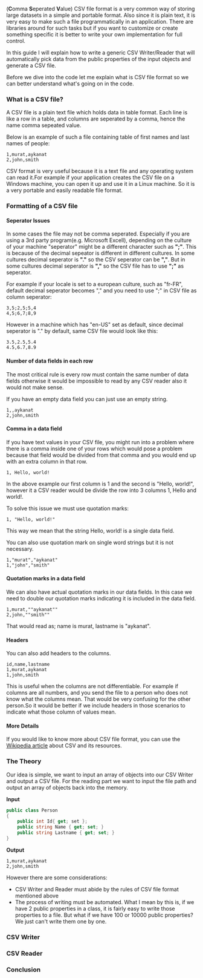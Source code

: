 (**C**omma **S**eperated **V**alue) CSV file format is a very common way of storing large datasets in a simple and portable format. Also since it is plain text, it is very easy to make such a file programmatically in an application. There are libraries around for such tasks but if you want to customize or create something specific it is better to write your own implementation for full control.

In this guide I will explain how to write a generic CSV Writer/Reader that will automatically pick data from the public properties of the input objects and generate a CSV file.

Before we dive into the code let me explain what is CSV file format so we can better understand what's going on in the code.

### What is a CSV file?
A CSV file is a plain text file which holds data in table format. Each line is like a row in a table, and columns are seperated by a comma, hence the name comma sepeated value.

Below is an example of such a file containing table of first names and last names of people:

```csv
1,murat,aykanat
2,john,smith
```

CSV format is very useful because it is a text file and any operating system can read it.For example if your application creates the CSV file on a Windows machine, you can open it up and use it in a Linux machine. So it is a very portable and easily readable file format.

### Formatting of a CSV file

#### Seperator Issues
In some cases the file may not be comma seperated. Especially if you are using a 3rd party program(e.g. Microsoft Excell), depending on the culture of your machine "seperator" might be a different character such as **";"**. This is because of the decimal sepeator is different in different cultures. In some cultures decimal seperator is **"."** so the CSV seperator can be **","**. But in some cultures decimal seperator is **","** so the CSV file has to use **";"** as seperator.

For example if your locale is set to a european culture, such as "fr-FR", default decimal seperator becomes "," and you need to use ";" in CSV file as column seperator:
```csv
3,5;2,5;5,4
4,5;6,7;8,9
```
However in a machine which has "en-US" set as default, since decimal seperator is "." by default, same CSV file would look like this:
```csv
3.5,2.5,5.4
4.5,6.7,8.9
```

#### Number of data fields in each row
The most critical rule is every row must contain the same number of data fields otherwise it would be impossible to read by any CSV reader also it would not make sense.

If you have an empty data field you can just use an empty string.

```csv
1,,aykanat
2,john,smith
```

#### Comma in a data field
If you have text values in your CSV file, you might run into a problem where there is a comma inside one of your rows which would pose a problem because that field would be divided from that comma and you would end up with an extra column in that row.
```csv
1, Hello, world!
```
In the above example our first column is 1 and the second is "Hello, world!", however it a CSV reader would be divide the row into 3 columns 1, Hello and world!.

To solve this issue we must use quotation marks:
```csv
1, "Hello, world!"
```

This way we mean that the string Hello, world! is a single data field.

You can also use quotation mark on single word strings but it is not necessary.
```csv
1,"murat","aykanat"
1,"john","smith"
```

#### Quotation marks in a data field

We can also have actual quotation marks in our data fields. In this case we need to double our quotation marks indicating it is included in the data field.
```csv
1,murat,""aykanat""
2,john,""smith""
```
That would read as; name is murat, lastname is "aykanat".

#### Headers
You can also add headers to the columns.
```csv
id,name,lastname
1,murat,aykanat
1,john,smith
```
This is useful when the columns are not differentiable. For example if columns are all numbers, and you send the file to a person who does not know what the columns mean. That would be very confusing for the other person.So it would be better if we include headers in those scenarios to indicate what those column of values mean.

#### More Details

If you would like to know more about CSV file format, you can use the [Wikipedia article](https://en.wikipedia.org/wiki/Comma-separated_values) about CSV and its resources.

### The Theory
Our idea is simple, we want to input an array of objects into our CSV Writer and output a CSV file. For the reading part we want to input the file path and output an array of objects back into the memory.

**Input**
```cs
public class Person
{
    public int Id{ get; set };
    public string Name { get; set; }
    public string Lastname { get; set; }
}
```
**Output**
```csv
1,murat,aykanat
2,john,smith
```
However there are some considerations:
- CSV Writer and Reader must abide by the rules of CSV file format mentioned above
- The process of writing must be automated. What I mean by this is, if we have 2 public properties in a class, it is fairly easy to write those properties to a file. But what if we have 100 or 10000 public properties? We just can't write them one by one.

### CSV Writer
### CSV Reader
### Conclusion